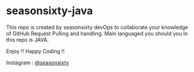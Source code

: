 # seasonsixty-java

This repo is created by seasonsixty devOps to collaborate your knowledge of GitHub Request Pulling and handling.
Main languaged you should you in this repo is JAVA.

Enjoy !! Happy Coding !!

Instagram :
   <a href="https://www.instagram.com/seasonsixty/">@seasonsixty</a>
